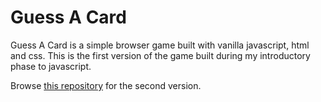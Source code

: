 # Guess A Card

Guess A Card is a simple browser game built with vanilla javascript, html and css. This is the first version of the game built during my introductory phase to javascript.

Browse [this repository]('https://github.com/ajiohjesse/guess-a-card-V2) for the second version.
